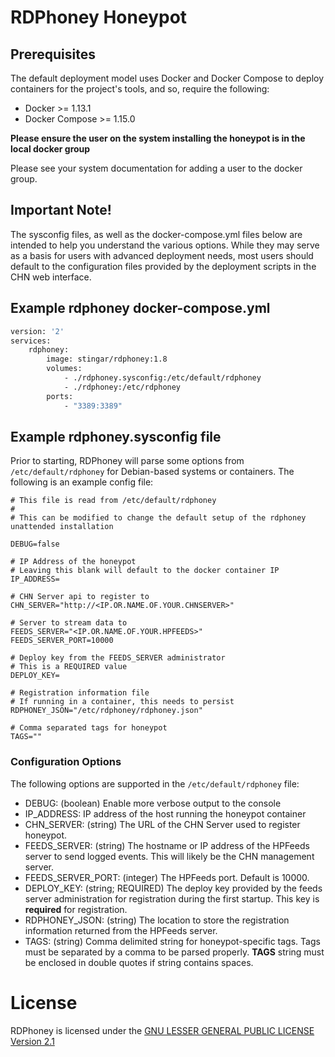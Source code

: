 RDPhoney Honeypot
=================

## Prerequisites

The default deployment model uses Docker and Docker Compose to deploy containers for the project's tools, and so, require the following:

* Docker >= 1.13.1
* Docker Compose >= 1.15.0

**Please ensure the user on the system installing the honeypot is in the local
 docker group**
 
 Please see your system documentation for adding a user to the docker group.

## Important Note!
The sysconfig files, as well as the docker-compose.yml files below are intended 
to help you understand the various options. While they may serve as a basis 
for users with advanced deployment needs, most users should default to the 
configuration files provided by the deployment scripts in the CHN web interface.

## Example rdphoney docker-compose.yml
```dockerfile
version: '2'
services:
    rdphoney:
        image: stingar/rdphoney:1.8
        volumes:
            - ./rdphoney.sysconfig:/etc/default/rdphoney
            - ./rdphoney:/etc/rdphoney
        ports:
            - "3389:3389"
```

## Example rdphoney.sysconfig file

Prior to starting, RDPhoney will parse some options from `/etc/default/rdphoney` for Debian-based systems or containers. The following is an example config file:

```
# This file is read from /etc/default/rdphoney
#
# This can be modified to change the default setup of the rdphoney unattended installation

DEBUG=false

# IP Address of the honeypot
# Leaving this blank will default to the docker container IP
IP_ADDRESS=

# CHN Server api to register to
CHN_SERVER="http://<IP.OR.NAME.OF.YOUR.CHNSERVER>"

# Server to stream data to
FEEDS_SERVER="<IP.OR.NAME.OF.YOUR.HPFEEDS>"
FEEDS_SERVER_PORT=10000

# Deploy key from the FEEDS_SERVER administrator
# This is a REQUIRED value
DEPLOY_KEY=

# Registration information file
# If running in a container, this needs to persist
RDPHONEY_JSON="/etc/rdphoney/rdphoney.json"

# Comma separated tags for honeypot
TAGS=""
```

### Configuration Options

The following options are supported in the `/etc/default/rdphoney` file:

* DEBUG: (boolean) Enable more verbose output to the console
* IP_ADDRESS: IP address of the host running the honeypot container
* CHN_SERVER: (string) The URL of the CHN Server used to register honeypot.
* FEEDS_SERVER: (string) The hostname or IP address of the HPFeeds server to send logged events. This will likely be the CHN management server.
* FEEDS_SERVER_PORT: (integer) The HPFeeds port. Default is 10000.
* DEPLOY_KEY: (string; REQUIRED) The deploy key provided by the feeds server administration for registration during the first startup. This key is **required** for registration.
* RDPHONEY_JSON: (string) The location to store the registration information returned from the HPFeeds server.
* TAGS: (string) Comma delimited string for honeypot-specific tags. Tags must be separated by a comma to be parsed properly. **TAGS** string must be enclosed in double quotes if string contains spaces.


# License

RDPhoney is licensed under the [GNU LESSER GENERAL PUBLIC LICENSE Version 2.1](https://raw.githubusercontent.com/CommunityHoneyNetwork/rdphoney/master/LICENSE)
